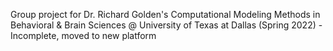 Group project for Dr. Richard Golden's Computational Modeling Methods in Behavioral & Brain Sciences @ University of Texas at Dallas (Spring 2022) - Incomplete, moved to new platform

